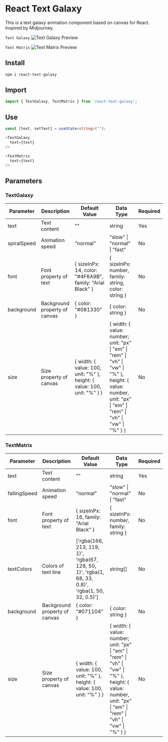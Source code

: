 # React Text Galaxy

This is a text galaxy animation component based on canvas for React. Inspired by Midjourney.

`Text Galaxy`
![Text Galaxy Preview](preview/preview-react-text-galaxy.gif)

`Text Matrix`
![Text Matrix Preview](preview/preview-react-text-matrix.gif)

## Install

```bash
npm i react-text-galaxy
```

## Import

```typescript
import { TextGalaxy, TextMatrix } from 'react-text-galaxy';
```

## Use

```typescript
const [text, setText] = useState<string>("");

<TextGalaxy
  text={text}
/>

<TextMatrix
  text={text}
/>
```

## Parameters

### TextGalaxy

| Parameter   | Description                   | Default Value                                                           | Data Type                                                                                                                                                       | Required |
| ----------- | ----------------------------- | ----------------------------------------------------------------------- | --------------------------------------------------------------------------------------------------------------------------------------------------------------- | -------- |
| text        | Text content                  | ""                                                                      | string                                                                                                                                                          | Yes      |
| spiralSpeed | Animation speed               | "normal"                                                                | "slow" \| "normal" \| "fast"                                                                                                                                    | No       |
| font        | Font property of text         | { sizeInPx: 14, color: "#4F6A9B", family: "Arial Black" }               | { sizeInPx: number, family: string, color: string }                                                                                                             | No       |
| background  | Background property of canvas | { color: "#081330" }                                                    | { color: string }                                                                                                                                               | No       |
| size        | Size property of canvas       | { width: { value: 100, unit: "%" }, height: { value: 100, unit: "%" } } | { width: { value: number; unit: "px" \| "em" \| "rem" \| "vh" \| "vw" \| "%" }, height: { value: number, unit: "px" \| "em" \| "rem" \| "vh" \| "vw" \| "%" } } | No       |

### TextMatrix

| Parameter    | Description                   | Default Value                                                                                      | Data Type                                                                                                                                                       | Required |
| ------------ | ----------------------------- | -------------------------------------------------------------------------------------------------- | --------------------------------------------------------------------------------------------------------------------------------------------------------------- | -------- |
| text         | Text content                  | ""                                                                                                 | string                                                                                                                                                          | Yes      |
| fallingSpeed | Animation speed               | "normal"                                                                                           | "slow" \| "normal" \| "fast"                                                                                                                                    | No       |
| font         | Font property of text         | { sizeInPx: 16, family: "Arial Black" }                                                            | { sizeInPx: number, family: string }                                                                                                                            | No       |
| textColors   | Colors of text line           | ['rgba(166, 213, 119, 1)', 'rgba(67, 128, 50, 1)', 'rgba(1, 68, 33, 0.8)', 'rgba(1, 50, 32, 0.5)'] | string[]                                                                                                                                                        | No       |
| background   | Background property of canvas | { color: "#071104" }                                                                               | { color: string }                                                                                                                                               | No       |
| size         | Size property of canvas       | { width: { value: 100, unit: "%" }, height: { value: 100, unit: "%" } }                            | { width: { value: number; unit: "px" \| "em" \| "rem" \| "vh" \| "vw" \| "%" }, height: { value: number, unit: "px" \| "em" \| "rem" \| "vh" \| "vw" \| "%" } } | No       |
